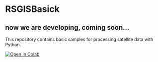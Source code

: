 # RSGISBasick

## now we are developing, coming soon...

This repository contains basic samples for processing satellite data with Python.

<a href="https://colab.research.google.com/github/taakgithub/RSGISBasick/blob/main/" target="_parent"><img src="https://colab.research.google.com/assets/colab-badge.svg" alt="Open In Colab"/></a>

